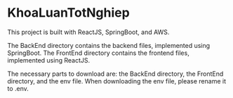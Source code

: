 # KhoaLuanTotNghiep 

This project is built with ReactJS, SpringBoot, and AWS.

The BackEnd directory contains the backend files, implemented using SpringBoot.
The FrontEnd directory contains the frontend files, implemented using ReactJS.

The necessary parts to download are: the BackEnd directory, the FrontEnd directory, and the env file. When downloading the env file, please rename it to .env.
